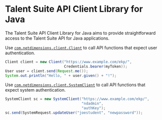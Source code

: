 # Talent Suite API Client Library for Java

The Talent Suite API Client Library for Java aims to provide straightforward access to the Talent Suite API for Java applications.

Use [`com.netdimensions.client.Client`](https://github.com/rmlowe/netdimensions-api-java-client/blob/master/netdimensions-api-client/src/main/java/com/netdimensions/client/Client.java) to call API functions that expect user authentication.

```java
Client client = new Client("https://www.example.com/ekp/",
                           Credentials.bearer(myToken));
User user = client.send(Request.me());
System.out.println("Hello, " + user.given() + "!");
```

Use [`com.netdimensions.client.SystemClient`](https://github.com/rmlowe/netdimensions-api-java-client/blob/master/netdimensions-api-client/src/main/java/com/netdimensions/client/SystemClient.java) to call API functions that expect system authentication.

```java
SystemClient sc = new SystemClient("https://www.example.com/ekp/",
                                   "ndadmin",
                                   "authKey");
sc.send(SystemRequest.updateUser("joestudent", "newpassword"));
```
